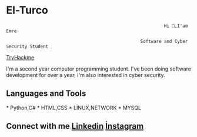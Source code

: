 # El-Turco

                                                                Hi 👋,I'am Emre  

                                                       Software and Cyber Security Student
  

<a href= https://tryhackme.com/p/ElTurcoo >TryHackme</a>

<p>
  I'm a second year computer programming student. I've been doing software development for over a year, I'm also interested in cyber security.
</p>


<p>
<h2>Languages and Tools</h2>
* Python,C#
* HTML,CSS
* LİNUX,NETWORK
* MYSQL
</p>


<p>
<h2>Connect with me</2>
<a href= https://www.linkedin.com/in/emre-g%C3%BCnd%C3%BCz-54565622b/ >Linkedin</a>
<a href= https://www.instagram.com/emre.gunduz.20/>İnstagram</a>
</p>
